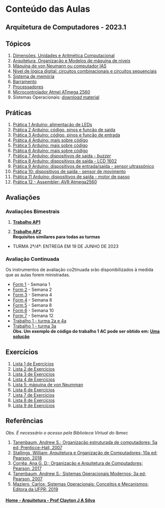 # Conteúdo das Aulas  
## Arquitetura de Computadores - 2023.1

## Tópicos
1. [Dimensões, Unidades e Aritmética Computacional](arq_aulas/dimensoesUnidadesAritmeticaComputacional1.md)
2. [Arquitetura, Organização e Modelos de máquina de níveis](arq_aulas/arquiteturaOrganizacaoCamadas.md)
3. [Máquina de von Neumann ou computador IAS](arq_aulas/computadorIAS.md)
4. [Nível de lógica digital: circuitos combinacionais e circuitos sequenciais](https://github.com/claytonjasilva/claytonjasilva.github.io/blob/main/sisdig_aulas/algebraPortasLogicas.md)
5. [Sistema de memória](arq_aulas/memoria.md)
6. [Barramento](arq_aulas/barramento.md)
7. [Processadores](arq_aulas/processadores.md)  
8. [Microcontrolador Atmel ATmega 2560](arq_aulas/microcontrolador2560.md)
9. Sistemas Operacionais: [*download* material](https://1drv.ms/p/s!AsTd8oN7mu8pkcB4b7de8Z0_eLNtFA?e=PIgZwh)

## Práticas    
1. [Prática 1 Arduíno: alimentação de LEDs](arq_aulas/pratica_ligaLED.md)    
2. [Prática 2 Arduíno: código, pinos e função de saída](arq_aulas/pratica_saidaArduino.md)     
3. [Prática 3 Arduíno: código, pinos e função de entrada](arq_aulas/pratica_entradaArduino.md)
4. [Prática 4 Arduíno: mais sobre código](arq_aulas/pratica_codigoArduino.md)     
5. [Prática 5 Arduíno: mais sobre código](arq_aulas/pratica_codigoArduino2.md)
6. [Prática 6 Arduíno: mais sobre código](arq_aulas/pratica_codigoArduino3.md)
7. [Prática 7 Arduíno: dispositivos de saída - *buzzer*](arq_aulas/pratica_buzzer.md)
8. [Prática 8 Arduíno: dispositivos de saída - LCD 1602](arq_aulas/pratica_lcd1.md)
9. [Prática 9 Arduíno: dispositivos de entrada/saída - sensor ultrassônico](arq_aulas/pratica_sensorultrassonico.md)
10. [Prática 10: dispositivos de saída - sensor de movimento](arq_aulas/pratica_sensormovimento.md)
11. [Prática 11 Arduíno: dispositivos de saída - motor de passo](arq_aulas/pratica_motor.md)
12. [Prática 12 - Assembler: AVR Atmega2560](arq_aulas/pratica_assembler.md)


## Avaliações
### Avaliações Bimestrais
1. **[Trabalho AP1](/arq_aulas/images/ArquiteturaTrabalhoAP1_2023.pdf)**   

2. **[Trabalho AP2](/arq_aulas/images/ArquiteturaTrabalhoAP2_2023.pdf)**    
**Requisitos similares para todas as turmas**
- TURMA 2ª/4ª: ENTREGA EM 19 DE JUNHO DE 2023   

### Avaliação Continuada
Os instrumentos de avaliação co2tinuada srão disponibilizados à medida que as aulas forem ministradas.  
- [Form 1](/arq_aulas/images/ArquiteturaForm1.pdf) - Semana 1
- [Form 2](/arq_aulas/images/ArquiteturaForm2.pdf) - Semana 2
- [Form 3](/arq_aulas/images/Arquitetura_Form3.pdf) - Semana 4
- [Form 4](/arq_aulas/images/Arquitetura_Form4.pdf) - Semana 8
- [Form 5](/arq_aulas/images/Arquitetura_Form5.pdf) - Semana 8  
- [Form 6](https://forms.gle/eUVL7DFXCPziBHLq6) - Semana 10
- [Form 7](https://forms.gle/pggxSNd71Rjn5HVPA) - Semana 12
- [Trabalho 1 - turma 2a e 4a](/arq_aulas/images/ArquiteturaTrabalho1.pdf)  
- [Trabalho 1 - turma 3a](https://github.com/claytonjasilva/claytonjasilva.github.io/blob/main/arq_aulas/images/ArquiteturaTrabalho2_2023.pdf)  
**Obs. Um exemplo de código do trabalho 1 AC pode ser obtido em: [Uma solução](https://github.com/claytonjasilva/prog_exemplos/blob/main/trabalho1AC.ino)**


## Exercícios  
1. [Lista 1 de Exercícios](arq_aulas/arq_exercicios1_sala.md)  
2. [Lista 2 de Exercícios](arq_aulas/arq_exercicios2_sala.md)  
3. [Lista 3 de Exercícios](arq_aulas/arq_exercicios3_sala.md)  
4. [Lista 4 de Exercícios](arq_aulas/arq_exercicios4_sala.md)  
5. [Lista 5: máquina de von Neumman](arq_aulas/arq_exercicios5_sala.md)
6. [Lista 6 de Exercícios](arq_aulas/arq_exercicios6_sala.md)
7. [Lista 7 de Exercícios](arq_aulas/arq_exercicios7_sala.md)
8. [Lista 8 de Exercícios](arq_aulas/arq_exercicios8_sala.md)
9. [Lista 9 de Exercícios](arq_aulas/arq_exercicios9_sala.md)

## Referências  
*Obs. É necessário o acesso pela Biblioteca Virtual do Ibmec*    
1. [Tanenbaum, Andrew S.; Organização estruturada de computadores; 5a ed; Prenticce-Hall, 2007](https://plataforma.bvirtual.com.br/Leitor/Publicacao/355/pdf/0)
2. [Stallings, William; Arquitetura e Organização de Computadores; 10a ed; Pearson, 2018](https://plataforma.bvirtual.com.br/Leitor/Publicacao/151479/pdf/0)
3. [Corrêa, Ana G. D.; Organização e Arquitetura de Computadores; Pearson, 2017](https://plataforma.bvirtual.com.br/Leitor/Publicacao/124147/pdf/0)
4. [Tanenbaum, Andrew S.; Sistemas Operacionais Modernos; 3a ed; Pearson, 2007](https://plataforma.bvirtual.com.br/Leitor/Publicacao/1233/pdf/0)  
5. [Maziero, Carlos; Sistemas Operacionais: Conceitos e Mecanismos; Editora da UFPR; 2019](http://wiki.inf.ufpr.br/maziero/doku.php?id=socm:start)

#### [Home - Arquitetura - Prof Clayton J A Silva](/arq.md)
